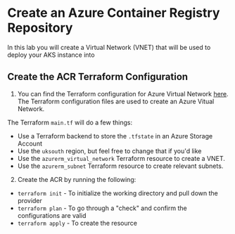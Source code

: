 # Create an Azure Container Registry Repository

In this lab you will create a Virtual Network (VNET) that will be used to deploy your AKS instance into

## Create the ACR Terraform Configuration

1. You can find the Terraform configuration for Azure Virtual Network [here](https://github.com/AdminTurnedDevOps/DevOps-The-Hard-Way-AWS/tree/main/Terraform-Azure-Services-Creation/VNET). The Terraform configuration files are used to create an Azure Vitual Network. 

The Terraform `main.tf` will do a few things:
- Use a Terraform backend to store the `.tfstate` in an Azure Storage Account
- Use the `uksouth` region, but feel free to change that if you'd like
- Use the `azurerm_virtual_network` Terraform resource to create a VNET. 
- Use the `azurerm_subnet` Terraform resource to create relevant subnets. 

2. Create the ACR by running the following:
- `terraform init` - To initialize the working directory and pull down the provider
- `terraform plan` - To go through a "check" and confirm the configurations are valid
- `terraform apply` - To create the resource